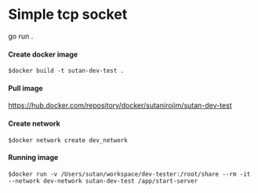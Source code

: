 # Simple tcp socket

go run .

#### Create docker image
`$docker build -t sutan-dev-test .`

#### Pull image
https://hub.docker.com/repository/docker/sutanirojim/sutan-dev-test

#### Create network
`$docker network create dev_network`

#### Running image
`$docker run -v /Users/sutan/workspace/dev-tester:/root/share --rm -it --network dev-network sutan-dev-test /app/start-server`
